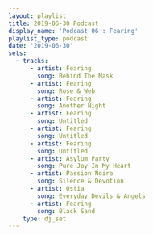 ```yaml
---
layout: playlist
title: 2019-06-30 Podcast
display_name: 'Podcast 06 : Fearing'
playlist_type: podcast
date: '2019-06-30'
sets:
  - tracks:
      - artist: Fearing
        song: Behind The Mask
      - artist: Fearing
        song: Rose & Web
      - artist: Fearing
        song: Another Night
      - artist: Fearing
        song: Untitled
      - artist: Fearing
        song: Untitled
      - artist: Fearing
        song: Untitled
      - artist: Asylum Party
        song: Pure Joy In My Heart
      - artist: Passion Noire
        song: Silence & Devotion
      - artist: Ostia
        song: Everyday Devils & Angels
      - artist: Fearing
        song: Black Sand
    type: dj_set
---
```

